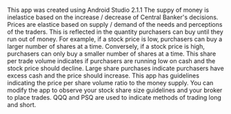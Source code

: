 This app was created using Android Studio 2.1.1
The suppy of money is inelastice based on the increase / decrease of Central Banker's decisions.
Prices are elastice based on supply / demand of the needs and perceptions of the traders.
This is reflected in the quantity purchasers can buy until they run out of money.
For example, if a stock price is low, purchasers can buy a larger number of shares at a time.
Conversely, if a stock price is high, purchasers can only buy a smaller number of shares at a time.
This share per trade volume indicates if purchasers are running low on cash and the stock price should decline.
Large share purchases indicate purchasers have excess cash and the price should increase.
This app has guidelines indicating the price per share volume ratio to the money supply.
You can modify the app to observe your stock share size guidelines and your broker to place trades.
QQQ and PSQ are used to indicate methods of trading long and short.
